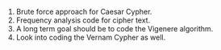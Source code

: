1. Brute force approach for Caesar Cypher. 
2. Frequency analysis code for cipher text. 
3. A long term goal should be to code the Vigenere algorithm.
4. Look into coding the Vernam Cypher as well.  